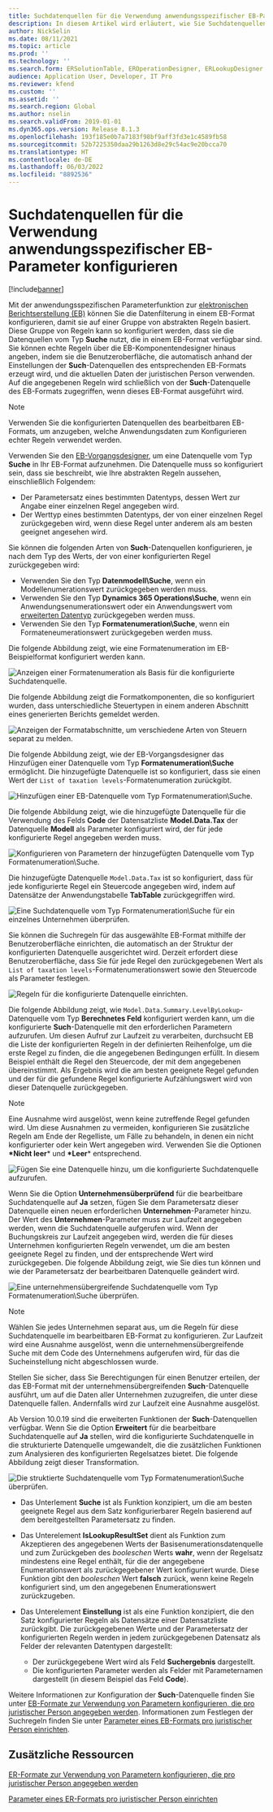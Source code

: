 ```yaml
---
title: Suchdatenquellen für die Verwendung anwendungsspezifischer EB-Parameter konfigurieren
description: In diesem Artikel wird erläutert, wie Sie Suchdatenquellen in elektronische Berichterstellungsformate (EB-Formate) konfigurieren können, um anwendungsspezifische EB-Parameter zu verwenden.
author: NickSelin
ms.date: 08/11/2021
ms.topic: article
ms.prod: ''
ms.technology: ''
ms.search.form: ERSolutionTable, EROperationDesigner, ERLookupDesigner, ERComponentLookupStructureEditing
audience: Application User, Developer, IT Pro
ms.reviewer: kfend
ms.custom: ''
ms.assetid: ''
ms.search.region: Global
ms.author: nselin
ms.search.validFrom: 2019-01-01
ms.dyn365.ops.version: Release 8.1.3
ms.openlocfilehash: 193f185e0b7a7183f98bf9aff3fd3e1c4589fb58
ms.sourcegitcommit: 52b7225350daa29b1263d8e29c54ac9e20bcca70
ms.translationtype: HT
ms.contentlocale: de-DE
ms.lasthandoff: 06/03/2022
ms.locfileid: "8892536"
---
```

# <a name="configure-lookup-data-sources-to-use-er-application-specific-parameters"></a>Suchdatenquellen für die Verwendung anwendungsspezifischer EB-Parameter konfigurieren 

[!include[banner](../includes/banner.md)]

Mit der anwendungsspezifischen Parameterfunktion zur [elektronischen Berichtserstellung (EB)](general-electronic-reporting.md) können Sie die Datenfilterung in einem EB-Format konfigurieren, damit sie auf einer Gruppe von abstrakten Regeln basiert. Diese Gruppe von Regeln kann so konfiguriert werden, dass sie die Datenquellen vom Typ **Suche** nutzt, die in einem EB-Format verfügbar sind. Sie können echte Regeln über die EB-Komponentendesigner hinaus angeben, indem sie die Benutzeroberfläche, die automatisch anhand der Einstellungen der **Such**-Datenquellen des entsprechenden EB-Formats erzeugt wird, und die aktuellen Daten der juristischen Person verwenden. Auf die angegebenen Regeln wird schließlich von der **Such**-Datenquelle des EB-Formats zugegriffen, wenn dieses EB-Format ausgeführt wird.

> [!NOTE]
> Verwenden Sie die konfigurierten Datenquellen des bearbeitbaren EB-Formats, um anzugeben, welche Anwendungsdaten zum Konfigurieren echter Regeln verwendet werden.

Verwenden Sie den [EB-Vorgangsdesigner](general-electronic-reporting.md#building-a-format-that-uses-a-data-model-as-a-base), um eine Datenquelle vom Typ **Suche** in Ihr EB-Format aufzunehmen. Die Datenquelle muss so konfiguriert sein, dass sie beschreibt, wie Ihre abstrakten Regeln aussehen, einschließlich Folgendem:

   - Der Parametersatz eines bestimmten Datentyps, dessen Wert zur Angabe einer einzelnen Regel angegeben wird.
   - Der Werttyp eines bestimmten Datentyps, der von einer einzelnen Regel zurückgegeben wird, wenn diese Regel unter anderem als am besten geeignet angesehen wird.

Sie können die folgenden Arten von **Such**-Datenquellen konfigurieren, je nach dem Typ des Werts, der von einer konfigurierten Regel zurückgegeben wird:

   - Verwenden Sie den Typ **Datenmodell\Suche**, wenn ein Modellenumerationswert zurückgegeben werden muss.
   - Verwenden Sie den Typ **Dynamics 365 Operations\Suche**, wenn ein Anwendungsenumerationswert oder ein Anwendungswert vom [erweiterten Datentyp](../extensibility/extensible-edts.md) zurückgegeben werden muss.
   - Verwenden Sie den Typ **Formatenumeration\Suche**, wenn ein Formateneumerationswert zurückgegeben werden muss.

Die folgende Abbildung zeigt, wie eine Formatenumeration im EB-Beispielformat konfiguriert werden kann.

   ![Anzeigen einer Formatenumeration als Basis für die konfigurierte Suchdatenquelle.](./media/er-lookup-data-sources-img1.gif)

Die folgende Abbildung zeigt die Formatkomponenten, die so konfiguriert wurden, dass unterschiedliche Steuertypen in einem anderen Abschnitt eines generierten Berichts gemeldet werden.

   ![Anzeigen der Formatabschnitte, um verschiedene Arten von Steuern separat zu melden.](./media/er-lookup-data-sources-img2.png)

Die folgende Abbildung zeigt, wie der EB-Vorgangsdesigner das Hinzufügen einer Datenquelle vom Typ **Formatenumeration\Suche** ermöglicht.  Die hinzugefügte Datenquelle ist so konfiguriert, dass sie einen Wert der `List of taxation levels`-Formatenumeration zurückgibt.

   ![Hinzufügen einer EB-Datenquelle vom Typ Formatenumeration\Suche.](./media/er-lookup-data-sources-img3.gif)

Die folgende Abbildung zeigt, wie die hinzugefügte Datenquelle für die Verwendung des Felds **Code** der Datensatzliste **Model.Data.Tax** der Datenquelle **Modell** als Parameter konfiguriert wird, der für jede konfigurierte Regel angegeben werden muss.

![Konfigurieren von Parametern der hinzugefügten Datenquelle vom Typ Formatenumeration\Suche.](./media/er-lookup-data-sources-img4.gif)

Die hinzugefügte Datenquelle `Model.Data.Tax` ist so konfiguriert, dass für jede konfigurierte Regel ein Steuercode angegeben wird, indem auf Datensätze der Anwendungstabelle **TabTable** zurückgegriffen wird.

   ![Eine Suchdatenquelle vom Typ Formatenumeration\Suche für ein einzelnes Unternehmen überprüfen.](./media/er-lookup-data-sources-img5.gif)

Sie können die Suchregeln für das ausgewählte EB-Format mithilfe der Benutzeroberfläche einrichten, die automatisch an der Struktur der konfigurierten Datenquelle ausgerichtet wird. Derzeit erfordert diese Benutzeroberfläche, dass Sie für jede Regel den zurückgegebenen Wert als `List of taxation levels`-Formatenumerationswert sowie den Steuercode als Parameter festlegen.

   ![Regeln für die konfigurierte Datenquelle einrichten.](./media/er-lookup-data-sources-img6.gif)

Die folgende Abbildung zeigt, wie `Model.Data.Summary.LevelByLookup`-Datenquelle vom Typ **Berechnetes Feld** konfiguriert werden kann, um die konfigurierte **Such**-Datenquelle mit den erforderlichen Parametern aufzurufen. Um diesen Aufruf zur Laufzeit zu verarbeiten, durchsucht EB die Liste der konfigurierten Regeln in der definierten Reihenfolge, um die erste Regel zu finden, die die angegebenen Bedingungen erfüllt. In diesem Beispiel enthält die Regel den Steuercode, der mit dem angegebenen übereinstimmt. Als Ergebnis wird die am besten geeignete Regel gefunden und der für die gefundene Regel konfigurierte Aufzählungswert wird von dieser Datenquelle zurückgegeben.

> [!NOTE]
> Eine Ausnahme wird ausgelöst, wenn keine zutreffende Regel gefunden wird. Um diese Ausnahmen zu vermeiden, konfigurieren Sie zusätzliche Regeln am Ende der Regelliste, um Fälle zu behandeln, in denen ein nicht konfigurierter oder kein Wert angegeben wird. Verwenden Sie die Optionen **\*Nicht leer**\* und **\*Leer**\* entsprechend.  
>
> ![Fügen Sie eine Datenquelle hinzu, um die konfigurierte Suchdatenquelle aufzurufen.](./media/er-lookup-data-sources-img7.png)

Wenn Sie die Option **Unternehmensüberprüfend** für die bearbeitbare Suchdatenquelle auf **Ja** setzen, fügen Sie dem Parametersatz dieser Datenquelle einen neuen erforderlichen **Unternehmen**-Parameter hinzu. Der Wert des **Unternehmen**-Parameter muss zur Laufzeit angegeben werden, wenn die Suchdatenquelle aufgerufen wird. Wenn der Buchungskreis zur Laufzeit angegeben wird, werden die für dieses Unternehmen konfigurierten Regeln verwendet, um die am besten geeignete Regel zu finden, und der entsprechende Wert wird zurückgegeben. Die folgende Abbildung zeigt, wie Sie dies tun können und wie der Parametersatz der bearbeitbaren Datenquelle geändert wird.

   ![Eine unternehmensübergreifende Suchdatenquelle vom Typ Formatenumeration\Suche überprüfen.](./media/er-lookup-data-sources-img8.gif)

> [!NOTE]
> Wählen Sie jedes Unternehmen separat aus, um die Regeln für diese Suchdatenquelle im bearbeitbaren EB-Format zu konfigurieren. Zur Laufzeit wird eine Ausnahme ausgelöst, wenn die unternehmensübergreifende Suche mit dem Code des Unternehmens aufgerufen wird, für das die Sucheinstellung nicht abgeschlossen wurde.
>
> Stellen Sie sicher, dass Sie Berechtigungen für einen Benutzer erteilen, der das EB-Format mit der unternehmensübergreifenden **Such**-Datenquelle ausführt, um auf die Daten aller Unternehmen zuzugreifen, die unter diese Datenquelle fallen. Andernfalls wird zur Laufzeit eine Ausnahme ausgelöst.

Ab Version 10.0.19 sind die erweiterten Funktionen der **Such**-Datenquellen verfügbar. Wenn Sie die Option **Erweitert** für die bearbeitbare Suchdatenquelle auf **Ja** stellen, wird die konfigurierte Suchdatenquelle in die strukturierte Datenquelle umgewandelt, die die zusätzlichen Funktionen zum Analysieren des konfigurierten Regelsatzes bietet. Die folgende Abbildung zeigt dieser Transformation.

   ![Die struktierte Suchdatenquelle vom Typ Formatenumeration\Suche überprüfen.](./media/er-lookup-data-sources-img9.gif)

- Das Unterlement **Suche** ist als Funktion konzipiert, um die am besten geeignete Regel aus dem Satz konfigurierbarer Regeln basierend auf dem bereitgestellten Parametersatz zu finden.
- Das Unterelement **IsLookupResultSet** dient als Funktion zum Akzeptieren des angegebenen Werts der Basisenumerationsdatenquelle und zum Zurückgeben des *booleschen* Werts **wahr**, wenn der Regelsatz mindestens eine Regel enthält, für die der angegebene Enumerationswert als zurückgegebener Wert konfiguriert wurde. Diese Funktion gibt den *booleschen* Wert **falsch** zurück, wenn keine Regeln konfiguriert sind, um den angegebenen Enumerationswert zurückzugeben.
- Das Unterelement **Einstellung** ist als eine Funktion konzipiert, die den Satz konfigurierter Regeln als Datensätze einer Datensatzliste zurückgibt. Die zurückgegebenen Werte und der Parametersatz der konfigurierten Regeln werden in jedem zurückgegebenen Datensatz als Felder der relevanten Datentypen dargestellt:

    - Der zurückgegebene Wert wird als Feld **Suchergebnis** dargestellt.
    - Die konfigurierten Parameter werden als Felder mit Parameternamen dargestellt (in diesem Beispiel das Feld **Code**).

Weitere Informationen zur Konfiguration der **Such**-Datenquelle finden Sie unter [EB-Formate zur Verwendung von Parametern konfigurieren, die pro juristischer Person angegeben werden](er-app-specific-parameters-configure-format.md). Informationen zum Festlegen der Suchregeln finden Sie unter [Parameter eines EB-Formats pro juristischer Person einrichten](er-app-specific-parameters-set-up.md).

## <a name="additional-resources"></a>Zusätzliche Ressourcen

[ER-Formate zur Verwendung von Parametern konfigurieren, die pro juristischer Person angegeben werden](er-app-specific-parameters-configure-format.md)

[Parameter eines ER-Formats pro juristischer Person einrichten](er-app-specific-parameters-set-up.md)
